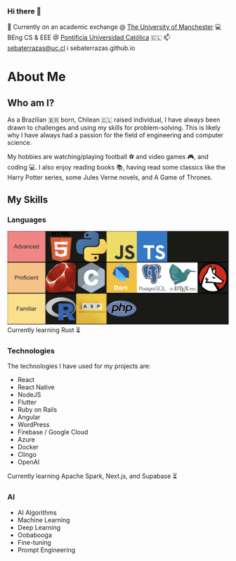 ### Hi there 👋

🔭 Currently on an academic exchange @ [The University of Manchester](https://www.manchester.ac.uk/) 
💻 BEng CS & EEE @ [Pontificia Universidad Católica](https://www.manchester.ac.uk/) 🇨🇱
📫 sebaterrazas@uc.cl
ℹ️ sebaterrazas.github.io



# About Me

## Who am I?
As a Brazilian 🇧🇷 born, Chilean 🇨🇱 raised individual, I have always been drawn to challenges and using my skills for problem-solving. This is likely why I have always had a passion for the field of engineering and computer science.

My hobbies are watching/playing football ⚽️ and video games 🎮, and coding 💻. I also enjoy reading books 📚, having read some classics like the Harry Potter series, some Jules Verne novels, and A Game of Thrones.

## My Skills

### Languages
![Programming Skill Tier List](programming_skill_tier_list.png)
Currently learning Rust ⏳

### Technologies
The technologies I have used for my projects are:
- React
- React Native
- NodeJS
- Flutter
- Ruby on Rails
- Angular
- WordPress
- Firebase / Google Cloud
- Azure
- Docker
- Clingo
- OpenAI

Currently learning Apache Spark, Next.js, and Supabase ⏳

### AI
- AI Algorithms
- Machine Learning
- Deep Learning
- Oobabooga
- Fine-tuning
- Prompt Engineering

